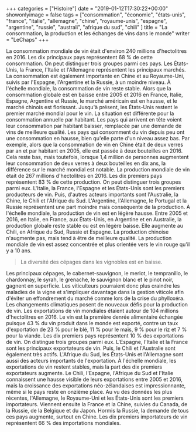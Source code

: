 +++
categories = ["Histoire"]
date = "2019-01-12T17:30:22+00:00"
showonlyimage = false
tags = ["consommation", "économie", "états-unis", "france", "italie", "allemagne", "chine", "royaume-unis", "espagne", "argentine", "russie", "australi", "afrique du sud", "chili" ]
title = "La consommation, la production et les échanges de vins dans le monde"
writer = "LeChaps"
+++

La consommation mondiale de vin était d'environ 240 millions d'hectolitres en 2016. Les dix principaux pays représentent 68 % de cette consommation. On peut distinguer trois groupes parmi ces pays. Les États-Unis, la France, l'Italie et l'Allemagne représentent les principaux marchés. La consommation est également importante en Chine et au Royaume-Uni, suivis par l'Espagne, l'Argentine et la Russie, à un moindre niveau.
À l'échelle mondiale, la consommation de vin reste stable. Alors que la consommation globale est en baisse entre 2005 et 2016 en France, Italie, Espagne, Argentine et Russie, le marché américain est en hausse, et le marché chinois est florissant. Jusqu'à présent, les États-Unis restent le premier marché mondial pour le vin. La situation est différente pour la consommation annuelle par habitant. Les pays qui arrivent en tête voient leur consommation par habitant baisser, remplacée par une demande de vins de meilleure qualité. Les pays qui consomment du vin depuis peu ont une consommation en hausse, bien qu'elle parte d'un niveau assez bas. Par exemple, alors que la consommation de vin en Chine était de deux verres par an et par habitant en 2005, elle est passée à deux bouteilles en 2016. Cela reste bas, mais toutefois, lorsque 1,4 million de personnes augmentent leur consommation de deux verres à deux bouteilles en dix ans, la différence sur le marché mondial est notable. La production mondiale de vin était de 267 millions d'hectolitres en 2016.
Les dix premiers pays représentent 83 % de cette production. On peut distinguer trois groupes parmi eux. L'Italie, la France, l'Espagne et les États-Unis sont les premiers producteurs de vin. Puis, d'autres acteurs importants sont l'Australie, la Chine, le Chili et l'Afrique du Sud. L'Argentine, l'Allemagne, le Portugal et la Russie représentent une part moindre mais conséquente de la production. À l'échelle mondiale, la production de vin est en légère hausse. Entre 2005 et 2016, en Italie, en France, aux États-Unis, en Argentine et en Australie, la production globale reste stable ou est en légère baisse. Elle augmente au Chili, en Afrique du Sud, Russie et Espagne. La production chinoise n'augmente pas, mais tend à être de meilleure qualité. La production mondiale de vin est assez concentrée et plus orientée vers le vin rouge qu'il y a 10 ans.

> La diversité des cépages dans les vignobles est en baisse.

Les principaux cépages, le cabernet-sauvignon, le merlot, le tempranillo, le chardonnay, le syrah, le grenache, le sauvignon blanc et le pinot noir, gagnent en superficie. Les viticulteurs pourraient donc plus craindre les maladies de la vigne et s'impliquer davantage dans la gestion viticole afin d'éviter un effondrement du marché comme lors de la crise du phylloxéra. Les changements climatiques posent de nouveaux défis pour la production de vin. Les exportations de vin mondiales étaient autour de 104 millions d'hectolitres en 2016. Le vin est la première denrée alimentaire échangée puisque 43 % du vin produit dans le
monde est exporté, contre un taux d'exportation de 23 % pour le blé, 11 % pour le maïs, 9 % pour le riz et 7 % pour la viande. Les dix premiers pays représentent 10 % des exportations de vin. On distingue trois groupes parmi eux. L'Espagne, l'Italie et la France sont les principaux exportateurs de vin. Puis, le Chili et l'Australie sont également très actifs. L'Afrique du Sud, les États-Unis et l'Allemagne
sont aussi des acteurs importants de l'exportation. À l'échelle mondiale, les exportations de vin restent stables, mais la part des dix premiers exportateurs augmente. Le Chili, l'Espagne, l'Afrique du Sud et l'Italie connaissent une hausse visible de leurs exportations entre 2005 et 2016, mais la croissance des exportations néo-zélandaises est impressionnante, même si le pays reste en onzième place.
Au vu des données les plus récentes, l'Allemagne, le Royaume-Uni et les États-Unis sont les premiers importateurs. Viennent ensuite la France et la Chine, suivies du Canada, de la Russie, de la Belgique et du Japon. Hormis la Russie, la demande de tous ces pays augmente, surtout en Chine. Les dix premiers importateurs de vin représentent 66 % des importations mondiales.